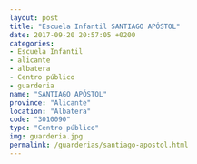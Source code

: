 ```yaml
---
layout: post
title: "Escuela Infantil SANTIAGO APÓSTOL"
date: 2017-09-20 20:57:05 +0200
categories:
- Escuela Infantil
- alicante
- albatera
- Centro público
- guarderia
name: "SANTIAGO APÓSTOL"
province: "Alicante"
location: "Albatera"
code: "3010090"
type: "Centro público"
img: guarderia.jpg
permalink: /guarderias/santiago-apostol.html
---
```

